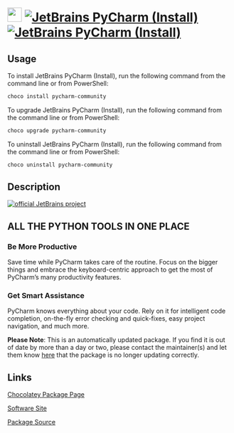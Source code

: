 ﻿# <img src="https://cdn.jsdelivr.net/gh/mkevenaar/chocolatey-packages@081d7b0b59739e4d377150098854a2244235fe01/icons/PyCharm-community.png" width="32" height="32"/> [![JetBrains PyCharm (Install)](https://img.shields.io/chocolatey/v/pycharm-community.svg?label=JetBrains+PyCharm+(Install))](https://community.chocolatey.org/packages/pycharm-community) [![JetBrains PyCharm (Install)](https://img.shields.io/chocolatey/dt/pycharm-community.svg)](https://community.chocolatey.org/packages/pycharm-community)

## Usage

To install JetBrains PyCharm (Install), run the following command from the command line or from PowerShell:

```powershell
choco install pycharm-community
```

To upgrade JetBrains PyCharm (Install), run the following command from the command line or from PowerShell:

```powershell
choco upgrade pycharm-community
```

To uninstall JetBrains PyCharm (Install), run the following command from the command line or from PowerShell:

```powershell
choco uninstall pycharm-community
```

## Description

[![official JetBrains project](http://jb.gg/badges/official-plastic.svg)](https://confluence.jetbrains.com/display/ALL/JetBrains+on+GitHub)

## ALL THE PYTHON TOOLS IN ONE PLACE

### Be More Productive

Save time while PyCharm takes care of the routine. Focus on the bigger things and embrace the keyboard-centric approach to get the most of PyCharm’s many productivity features.

### Get Smart Assistance

PyCharm knows everything about your code. Rely on it for intelligent code completion, on-the-fly error checking and quick-fixes, easy project navigation, and much more.

**Please Note**: This is an automatically updated package. If you find it is
out of date by more than a day or two, please contact the maintainer(s) and
let them know [here](https://github.com/mkevenaar/chocolatey-packages/issues) that the package is no longer updating correctly.


## Links

[Chocolatey Package Page](https://community.chocolatey.org/packages/pycharm-community)

[Software Site](http://www.jetbrains.com/pycharm/)

[Package Source](https://github.com/mkevenaar/chocolatey-packages/tree/master/automatic/pycharm-community)

